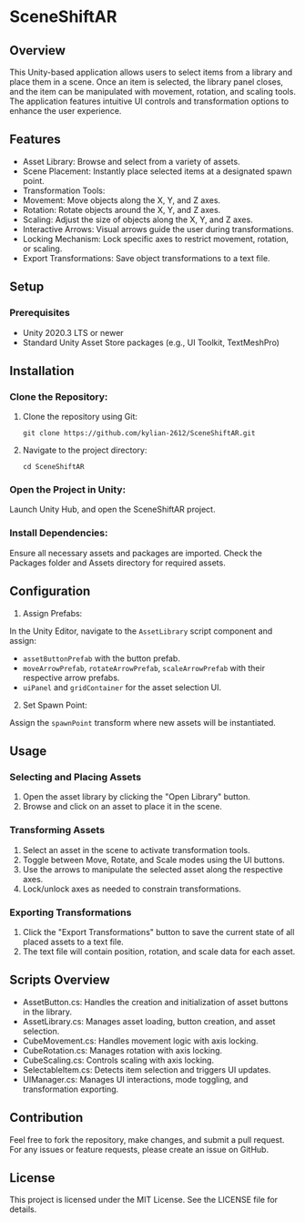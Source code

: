 # SceneShiftAR

## Overview

This Unity-based application allows users to select items from a library and place them in a scene. Once an item is selected, the library panel closes, and the item can be manipulated with movement, rotation, and scaling tools. The application features intuitive UI controls and transformation options to enhance the user experience.

## Features
- Asset Library: Browse and select from a variety of assets.
- Scene Placement: Instantly place selected items at a designated spawn point.
- Transformation Tools:
- Movement: Move objects along the X, Y, and Z axes.
- Rotation: Rotate objects around the X, Y, and Z axes.
- Scaling: Adjust the size of objects along the X, Y, and Z axes.
- Interactive Arrows: Visual arrows guide the user during transformations.
- Locking Mechanism: Lock specific axes to restrict movement, rotation, or scaling.
- Export Transformations: Save object transformations to a text file.

## Setup
### Prerequisites
- Unity 2020.3 LTS or newer
- Standard Unity Asset Store packages (e.g., UI Toolkit, TextMeshPro)

## Installation
### Clone the Repository:

1. Clone the repository using Git: 
   ```
   git clone https://github.com/kylian-2612/SceneShiftAR.git
   ```
2. Navigate to the project directory:
   ```
   cd SceneShiftAR
   ```

### Open the Project in Unity:

Launch Unity Hub, and open the SceneShiftAR project.

### Install Dependencies:

Ensure all necessary assets and packages are imported. Check the Packages folder and Assets directory for required assets.

## Configuration
1. Assign Prefabs:

In the Unity Editor, navigate to the `AssetLibrary` script component and assign:

- `assetButtonPrefab` with the button prefab.
- `moveArrowPrefab`, `rotateArrowPrefab`, `scaleArrowPrefab` with their respective arrow prefabs.
- `uiPanel` and `gridContainer` for the asset selection UI.

2. Set Spawn Point:

Assign the `spawnPoint` transform where new assets will be instantiated.

## Usage
### Selecting and Placing Assets
1. Open the asset library by clicking the "Open Library" button.
2. Browse and click on an asset to place it in the scene.
### Transforming Assets
1. Select an asset in the scene to activate transformation tools.
2. Toggle between Move, Rotate, and Scale modes using the UI buttons.
3. Use the arrows to manipulate the selected asset along the respective axes.
4. Lock/unlock axes as needed to constrain transformations.
### Exporting Transformations
1. Click the "Export Transformations" button to save the current state of all placed assets to a text file.
2. The text file will contain position, rotation, and scale data for each asset.

## Scripts Overview
- AssetButton.cs: Handles the creation and initialization of asset buttons in the library.
- AssetLibrary.cs: Manages asset loading, button creation, and asset selection.
- CubeMovement.cs: Handles movement logic with axis locking.
- CubeRotation.cs: Manages rotation with axis locking.
- CubeScaling.cs: Controls scaling with axis locking.
- SelectableItem.cs: Detects item selection and triggers UI updates.
- UIManager.cs: Manages UI interactions, mode toggling, and transformation exporting.

## Contribution
Feel free to fork the repository, make changes, and submit a pull request. For any issues or feature requests, please create an issue on GitHub.

## License
This project is licensed under the MIT License. See the LICENSE file for details.
